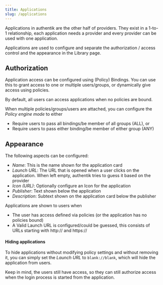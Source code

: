 ```yaml
---
title: Applications
slug: /applications
---
```


Applications in authentik are the other half of providers. They exist in a 1-to-1 relationship, each application needs a provider and every provider can be used with one application.

Applications are used to configure and separate the authorization / access control and the appearance in the Library page.

## Authorization

Application access can be configured using (Policy) Bindings. You can use this to grant access to one or multiple users/groups, or dynamically give access using policies.

By default, all users can access applications when no policies are bound.

When multiple policies/groups/users are attached, you can configure the *Policy engine mode* to either

- Require users to pass all bindings/be member of all groups (ALL), or
- Require users to pass either binding/be member of either group (ANY)

## Appearance

The following aspects can be configured:

- *Name*: This is the name shown for the application card
- *Launch URL*: The URL that is opened when a user clicks on the application. When left empty, authentik tries to guess it based on the provider
- *Icon (URL)*: Optionally configure an Icon for the application
- *Publisher*: Text shown below the application
- *Description*: Subtext shown on the application card below the publisher

Applications are shown to users when

- The user has access defined via policies (or the application has no policies bound)
- A Valid Launch URL is configured/could be guessed, this consists of URLs starting with http:// and https://


#### Hiding applications

To hide applications without modifying policy settings and without removing it, you can simply set the *Launch URL* to `blank://blank`, which will hide the application from users.

Keep in mind, the users still have access, so they can still authorize access when the login process is started from the application.
